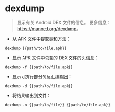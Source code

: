 # dexdump

> 显示有关 Android DEX 文件的信息。
> 更多信息：<https://manned.org/dexdump>。

- 从 APK 文件中提取类和方法：

`dexdump {{path/to/file.apk}}`

- 显示 APK 文件中包含的 DEX 文件的头信息：

`dexdump -f {{path/to/file.apk}}`

- 显示可执行部分的反汇编输出：

`dexdump -d {{path/to/file.apk}}`

- 将结果输出到文件：

`dexdump -o {{path/to/file}} {{path/to/file.apk}}`